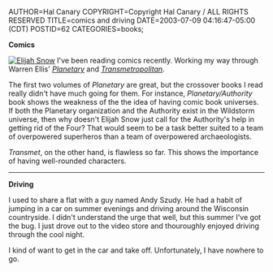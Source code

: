 AUTHOR=Hal Canary
COPYRIGHT=Copyright Hal Canary / ALL RIGHTS RESERVED
TITLE=comics and driving
DATE=2003-07-09 04:16:47-05:00 (CDT)
POSTID=62
CATEGORIES=books;

**Comics**

[![Elijah Snow](https://halcanary.org/images/planetary.jpg)](http://www.warrenellis.com/) I've been reading comics recently. Working my way through Warren Ellis' [_Planetary_](http://www.amazon.com/exec/obidos/ASIN/1563896486/theworldofhalcan) and [_Transmetropolitan_](http://www.amazon.com/exec/obidos/ASIN/1563894459/theworldofhalcan).

The first two volumes of _Planetary_ are great, but the crossover books I read really didn't have much going for them. For instance, _Planetary/Authority_ book shows the weakness of the the idea of having comic book universes. If both the Planetary organization and the Authority exist in the Wildstorm universe, then why doesn't Elijah Snow just call for the Authority's help in getting rid of the Four? That would seem to be a task better suited to a team of overpowered superheros than a team of overpowered archaeologists.

_Transmet_, on the other hand, is flawless so far. This shows the importance of having well-rounded characters.

* * *

**Driving**

I used to share a flat with a guy named Andy Szudy. He had a habit of jumping in a car on summer evenings and driving around the Wisconsin countryside. I didn't understand the urge that well, but this summer I've got the bug. I just drove out to the video store and thouroughly enjoyed driving through the cool night.

I kind of want to get in the car and take off. Unfortunately, I have nowhere to go.
